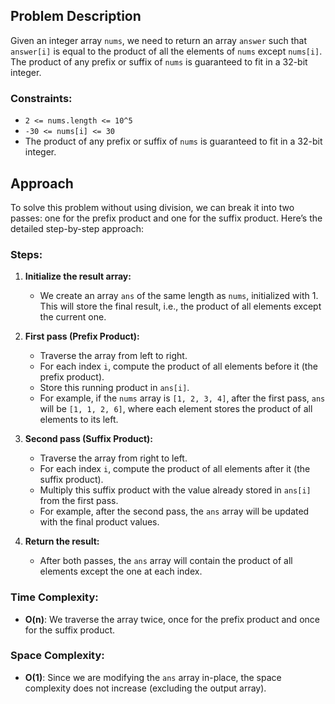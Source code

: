 ## Problem Description

Given an integer array `nums`, we need to return an array `answer` such that `answer[i]` is equal to the product of all the elements of `nums` except `nums[i]`. The product of any prefix or suffix of `nums` is guaranteed to fit in a 32-bit integer.

### Constraints:
- `2 <= nums.length <= 10^5`
- `-30 <= nums[i] <= 30`
- The product of any prefix or suffix of `nums` is guaranteed to fit in a 32-bit integer.


## Approach

To solve this problem without using division, we can break it into two passes: one for the prefix product and one for the suffix product. Here’s the detailed step-by-step approach:

### Steps:

1. **Initialize the result array:**
   - We create an array `ans` of the same length as `nums`, initialized with 1. This will store the final result, i.e., the product of all elements except the current one.

2. **First pass (Prefix Product):**
   - Traverse the array from left to right. 
   - For each index `i`, compute the product of all elements before it (the prefix product).
   - Store this running product in `ans[i]`.
   - For example, if the `nums` array is `[1, 2, 3, 4]`, after the first pass, `ans` will be `[1, 1, 2, 6]`, where each element stores the product of all elements to its left.

3. **Second pass (Suffix Product):**
   - Traverse the array from right to left.
   - For each index `i`, compute the product of all elements after it (the suffix product).
   - Multiply this suffix product with the value already stored in `ans[i]` from the first pass.
   - For example, after the second pass, the `ans` array will be updated with the final product values.

4. **Return the result:**
   - After both passes, the `ans` array will contain the product of all elements except the one at each index.


### Time Complexity:
- **O(n)**: We traverse the array twice, once for the prefix product and once for the suffix product.

### Space Complexity:
- **O(1)**: Since we are modifying the `ans` array in-place, the space complexity does not increase (excluding the output array).
